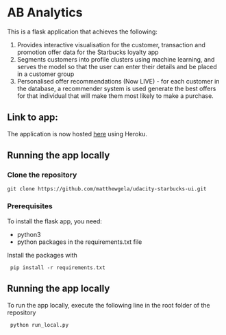 # AB Analytics

This is a flask application that achieves the following:
1. Provides interactive visualisation for the customer, transaction and promotion offer data for the Starbucks loyalty app
2. Segments customers into profile clusters using machine learning, and serves the model so that the user can enter their details and be placed in a customer group
3. Personalised offer recommendations (Now LIVE) - for each customer in the database, a recommender system is used generate the best offers for that individual that will make them most likely to make a purchase.

## Link to app: 
The application is now hosted [here](https://analytics-ab.herokuapp.com) using Heroku.

## Running the app locally

### Clone the repository

```
git clone https://github.com/matthewgela/udacity-starbucks-ui.git
```

### Prerequisites

To install the flask app, you need:
- python3
- python packages in the requirements.txt file
 
 Install the packages with
``` 
 pip install -r requirements.txt
```

## Running the app locally
To run the app locally, execute the following line in the root folder of the repository

``` 
 python run_local.py
```

